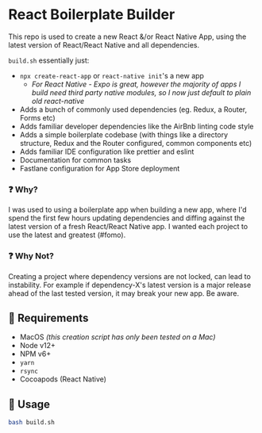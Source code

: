 # React Boilerplate Builder

This repo is used to create a new React &/or React Native App, using the latest version of React/React Native and all dependencies.

`build.sh` essentially just:

- `npx create-react-app` or `react-native init`'s a new app
    - _For React Native - Expo is great, however the majority of apps I build need third party native modules, so I now just default to plain old react-native_
- Adds a bunch of commonly used dependencies (eg. Redux, a Router, Forms etc)
- Adds familiar developer dependencies like the AirBnb linting code style
- Adds a simple boilerplate codebase (with things like a directory structure, Redux and the Router configured, common components etc)
- Adds familiar IDE configuration like prettier and eslint
- Documentation for common tasks
- Fastlane configuration for App Store deployment

### ❓ Why?

I was used to using a boilerplate app when building a new app, where I'd spend the first few hours updating dependencies and diffing against the latest version of a fresh React/React Native app. I wanted each project to use the latest and greatest (#fomo).

### ❓ Why Not?

Creating a project where dependency versions are not locked, can lead to instability. For example if dependency-X's latest version is a major release ahead of the last tested version, it may break your new app. Be aware.

## 🔨 Requirements

- MacOS _(this creation script has only been tested on a Mac)_
- Node v12+
- NPM v6+
- `yarn`
- `rsync`
- Cocoapods (React Native)

## 🚀 Usage

```bash
bash build.sh
```
